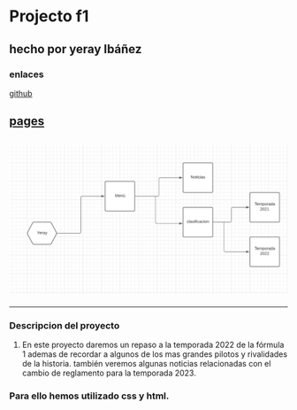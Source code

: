 # Projecto f1

## hecho por yeray Ibáñez

### enlaces

[github](https://github.com/Yeray1993/ProjectoObjetos)

## [pages](http://www.yeray.ml)

## ![UML](./img/UML.jpg)

---

### Descripcion del proyecto

1. En este proyecto daremos un repaso a la temporada 2022 de la fórmula 1 ademas de recordar a algunos de los mas grandes pilotos y rivalidades de la historia. también veremos algunas noticias relacionadas con el cambio de reglamento para la temporada 2023. <br>

<h3>Para ello hemos utilizado css y html.</h3>
